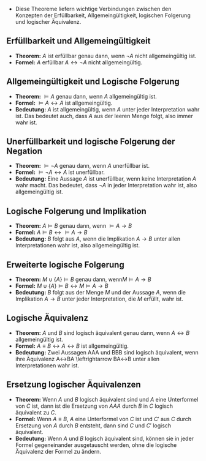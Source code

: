 - Diese Theoreme liefern wichtige Verbindungen zwischen den Konzepten der Erfüllbarkeit, Allgemeingültigkeit, logischen Folgerung und logischer Äquivalenz.
## Erfüllbarkeit und Allgemeingültigkeit
- **Theorem:** $A$ ist erfüllbar genau dann, wenn $\neg A$ nicht allgemeingültig ist.
- **Formel:** $A$ erfüllbar $A\leftrightarrow \neg A$ nicht allgemeingültig.
## Allgemeingültigkeit und Logische Folgerung
- **Theorem:** $\models A$ genau dann, wenn $A$ allgemeingültig ist.
- **Formel:** $\models A \leftrightarrow A$ ist allgemeingültig.
- **Bedeutung:** $A$ ist allgemeingültig, wenn $A$ unter jeder Interpretation wahr ist. Das bedeutet auch, dass $A$ aus der leeren Menge folgt, also immer wahr ist.
## Unerfüllbarkeit und logische Folgerung der Negation
- **Theorem:** $\models \neg A$ genau dann, wenn $A$ unerfüllbar ist.
- **Formel:** $\models \neg A \leftrightarrow A$ ist unerfüllbar.
- **Bedeutung:** Eine Aussage $A$ ist unerfüllbar, wenn keine Interpretation $A$ wahr macht. Das bedeutet, dass $\neg A$ in jeder Interpretation wahr ist, also allgemeingültig ist.
## Logische Folgerung und Implikation
- **Theorem:** $A⊨B$ genau dann, wenn $\models A \rightarrow B$
- **Formel:** $A \models B \leftrightarrow \models A\rightarrow B$
- **Bedeutung:** $B$ folgt aus $A$, wenn die Implikation $A \rightarrow B$ unter allen Interpretationen wahr ist, also allgemeingültig ist.
## Erweiterte logische Folgerung
- **Theorem:** $M \cup \{A\} \models B$ genau dann, wenn$M \models A \rightarrow B$
- **Formel:** $M \cup \{A\} \models B \leftrightarrow M \models A \rightarrow B$
- **Bedeutung:** $B$ folgt aus der Menge $M$ und der Aussage $A$, wenn die Implikation $A \rightarrow B$ unter jeder Interpretation, die $M$ erfüllt, wahr ist.
## Logische Äquivalenz
- **Theorem:** $A$ und $B$ sind logisch äquivalent genau dann, wenn $A \leftrightarrow B$ allgemeingültig ist.
- **Formel:** $A \equiv B \leftrightarrow A \leftrightarrow B$ ist allgemeingültig.
- **Bedeutung:** Zwei Aussagen AAA und BBB sind logisch äquivalent, wenn ihre Äquivalenz A↔BA \leftrightarrow BA↔B unter allen Interpretationen wahr ist.
## Ersetzung logischer Äquivalenzen
- **Theorem:** Wenn $A$ und $B$ logisch äquivalent sind und $A$ eine Unterformel von $C$ ist, dann ist die Ersetzung von $AAA$ durch $B$ in $C$ logisch äquivalent zu $C$.
- **Formel:** Wenn $A \equiv B$, $A$ eine Unterformel von $C$ ist und $C'$ aus $C$ durch Ersetzung von $A$ durch $B$ entsteht, dann sind $C$ und $C'$ logisch äquivalent.
- **Bedeutung:** Wenn $A$ und $B$ logisch äquivalent sind, können sie in jeder Formel gegeneinander ausgetauscht werden, ohne die logische Äquivalenz der Formel zu ändern.